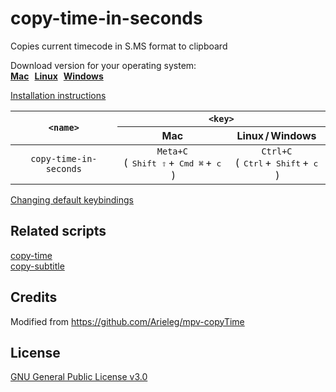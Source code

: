 # copy-time-in-seconds

Copies current timecode in S.MS format to clipboard

Download version for your operating system:<br>
**[Mac](./mac)&numsp;[Linux](./linux)&numsp;[Windows](./win)**

[Installation instructions](../README.md#Installation)

<table>
  <thead>
    <tr>
      <th rowspan="2"><code>&lt;name&gt;</code></th>
      <th colspan="2"><code>&lt;key&gt;</code></th>
    </tr>
    <tr>
      <th>Mac</th>
      <th>Linux&#8239;/&thinsp;Windows</th>
    </tr>
  </thead>
  <tbody align="center">
    <tr>
      <td><code>copy-time-in-seconds</code></td>
      <td>
        <code>Meta+C</code><br>
        (&#8239;
        <kbd>Shift&nbsp;⇧</kbd>&#8239;+&thinsp;
        <kbd>Cmd&nbsp;⌘</kbd>&#8239;+&thinsp;
        <kbd>c</kbd>
        &#8239;)
      </td>
      <td>
        <code>Ctrl+C</code><br>
        (&#8239;
        <kbd>Ctrl</kbd>&#8239;+&thinsp;
        <kbd>Shift</kbd>&#8239;+&thinsp;
        <kbd>c</kbd>
        &#8239;)
      </td>
    </tr>
  </tbody>
</table>

[Changing default keybindings](../README.md#Changing-default-keybindings)

## Related scripts

[copy-time](../copy-time)<br>
[copy-subtitle](../copy-subtitle)

## Credits

Modified from https://github.com/Arieleg/mpv-copyTime

## License

[GNU General Public License v3.0](LICENSE)
